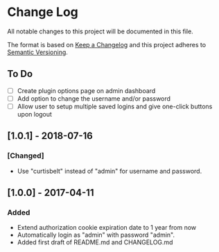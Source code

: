 # Change Log
All notable changes to this project will be documented in this file.

The format is based on [Keep a Changelog](http://keepachangelog.com/)
and this project adheres to [Semantic Versioning](http://semver.org/).


## To Do

- [ ] Create plugin options page on admin dashboard
- [ ] Add option to change the username and/or password
- [ ] Allow user to setup multiple saved logins and give one-click buttons upon logout

## [1.0.1] - 2018-07-16

### [Changed]

- Use "curtisbelt" instead of "admin" for username and password.

## [1.0.0] - 2017-04-11

### Added

- Extend authorization cookie expiration date to 1 year from now
- Automatically login as "admin" with password "admin".
- Added first draft of README.md and CHANGELOG.md
